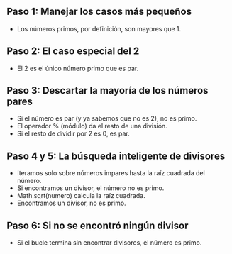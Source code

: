 ## Paso 1: Manejar los casos más pequeños
- Los números primos, por definición, son mayores que 1.

## Paso 2: El caso especial del 2
- El 2 es el único número primo que es par.

## Paso 3: Descartar la mayoría de los números pares
- Si el número es par (y ya sabemos que no es 2), no es primo.
- El operador % (módulo) da el resto de una división.
- Si el resto de dividir por 2 es 0, es par.

## Paso 4 y 5: La búsqueda inteligente de divisores
- Iteramos solo sobre números impares hasta la raíz cuadrada del número.
- Si encontramos un divisor, el número no es primo.
- Math.sqrt(numero) calcula la raíz cuadrada.
- Encontramos un divisor, no es primo.
    
## Paso 6: Si no se encontró ningún divisor
- Si el bucle termina sin encontrar divisores, el número es primo.